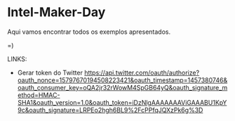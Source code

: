 # Intel-Maker-Day

Aqui vamos encontrar todos os exemplos apresentados.

=)

LINKS:

- Gerar token do Twitter
 https://api.twitter.com/oauth/authorize?oauth_nonce=15797670194508223421&oauth_timestamp=1457380746&oauth_consumer_key=oQA2jr32rWowM4SpGB64yQ&oauth_signature_method=HMAC-SHA1&oauth_version=1.0&oauth_token=iDzNlgAAAAAAAViGAAABU1KpY9c&oauth_signature=LRPEo2hgh6BL9%2FcPPfqJQXzPk6g%3D
